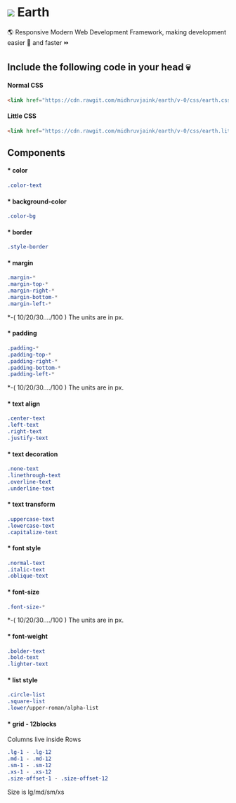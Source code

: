 # ![](http://icons.iconarchive.com/icons/paomedia/small-n-flat/32/globe-icon.png) Earth
:earth_americas: Responsive Modern Web Development Framework, making development easier :beginner: and faster :fast_forward:

## Include the following code in your head :skull:
#### Normal CSS
```html
<link href="https://cdn.rawgit.com/midhruvjaink/earth/v-0/css/earth.css" rel="stylesheet" />
```
#### Little CSS
```html
<link href="https://cdn.rawgit.com/midhruvjaink/earth/v-0/css/earth.little.css" rel="stylesheet" />
```

## Components
#### * color
```css
.color-text
```

#### * background-color
```css
.color-bg
```

#### * border
```css
.style-border
```

#### * margin
```css
.margin-*
.margin-top-*
.margin-right-*
.margin-bottom-*
.margin-left-*
```
*-( 10/20/30..../100 )
The units are in px.

#### * padding
```css
.padding-*
.padding-top-*
.padding-right-*
.padding-bottom-*
.padding-left-*
```
*-( 10/20/30..../100 )
The units are in px.

#### * text align
```css
.center-text
.left-text
.right-text
.justify-text
```

#### * text decoration
```css
.none-text
.linethrough-text
.overline-text
.underline-text
```

#### * text transform
```css
.uppercase-text
.lowercase-text
.capitalize-text
```

#### * font style
```css
.normal-text
.italic-text
.oblique-text
```

#### * font-size
```css
.font-size-*
```
*-( 10/20/30..../100 )
The units are in px.

#### * font-weight
```css
.bolder-text
.bold-text
.lighter-text
```

#### * list style
```css
.circle-list
.square-list
.lower/upper-roman/alpha-list
```

#### * grid - 12blocks
Columns live inside Rows
```css
.lg-1 - .lg-12
.md-1 - .md-12
.sm-1 - .sm-12
.xs-1 - .xs-12
.size-offset-1 - .size-offset-12
```
Size is lg/md/sm/xs
